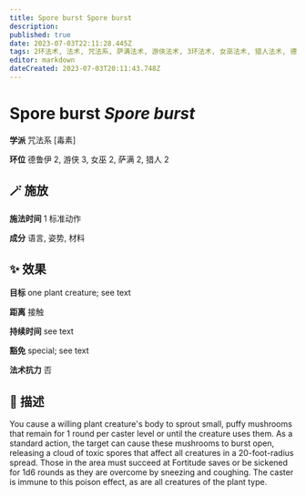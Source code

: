 ```yaml
---
title: Spore burst Spore burst
description: 
published: true
date: 2023-07-03T22:11:28.445Z
tags: 2环法术, 法术, 咒法系, 萨满法术, 游侠法术, 3环法术, 女巫法术, 猎人法术, 德鲁伊法术, 毒素
editor: markdown
dateCreated: 2023-07-03T20:11:43.748Z
---
```


# **Spore burst** *Spore burst*

**学派** 咒法系 \[毒素\] 

**环位** 德鲁伊 2, 游侠 3, 女巫 2, 萨满 2, 猎人 2

## 🪄 施放

**施法时间** 1 标准动作

**成分** 语言, 姿势, 材料

## ✨ 效果 

**目标** one plant creature; see text 

**距离** 接触  

**持续时间** see text 

**豁免** special; see text

**法术抗力** 否

## 📖 描述

You cause a willing plant creature's body to sprout small, puffy mushrooms that remain for 1 round per caster level or until the creature uses them. As a standard action, the target can cause these mushrooms to burst open, releasing a cloud of toxic spores that affect all creatures in a 20-foot-radius spread. Those in the area must succeed at Fortitude saves or be sickened for 1d6 rounds as they are overcome by sneezing and coughing. The caster is immune to this poison effect, as are all creatures of the plant type.
    